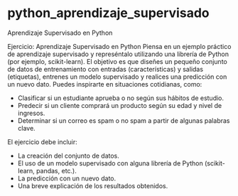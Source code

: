 # python_aprendizaje_supervisado
Aprendizaje Supervisado en Python

Ejercicio: Aprendizaje Supervisado en Python
Piensa en un ejemplo práctico de aprendizaje supervisado y represéntalo utilizando una librería de Python (por ejemplo, scikit-learn). El objetivo es que diseñes un pequeño conjunto de datos de entrenamiento con entradas (características) y salidas (etiquetas), entrenes un modelo supervisado y realices una predicción con un nuevo dato.
Puedes inspirarte en situaciones cotidianas, como:
  - Clasificar si un estudiante aprueba o no según sus hábitos de estudio.
  - Predecir si un cliente comprará un producto según su edad y nivel de ingresos.
  - Determinar si un correo es spam o no spam a partir de algunas palabras clave.

El ejercicio debe incluir:
  - La creación del conjunto de datos.
  - El uso de un modelo supervisado con alguna librería de Python (scikit-learn, pandas, etc.).
  - La predicción con un nuevo dato.
  - Una breve explicación de los resultados obtenidos.
